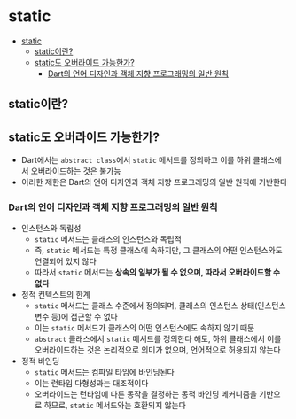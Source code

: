 # static

- [static](#static)
    - [static이란?](#static이란)
    - [static도 오버라이드 가능한가?](#static도-오버라이드-가능한가)
        - [Dart의 언어 디자인과 객체 지향 프로그래밍의 일반 원칙](#dart의-언어-디자인과-객체-지향-프로그래밍의-일반-원칙)

## static이란?

## static도 오버라이드 가능한가?

- Dart에서는 `abstract class`에서 `static` 메서드를 정의하고 이를 하위 클래스에서 오버라이드하는 것은 불가능
- 이러한 제한은 Dart의 언어 디자인과 객체 지향 프로그래밍의 일반 원칙에 기반한다

### Dart의 언어 디자인과 객체 지향 프로그래밍의 일반 원칙

- 인스턴스와 독립성
    - `static` 메서드는 클래스의 인스턴스와 독립적
    - 즉, `static` 메서드는 특정 클래스에 속하지만, 그 클래스의 어떤 인스턴스와도 연결되어 있지 않다
    - 따라서 `static` 메서드는 **상속의 일부가 될 수 없으며, 따라서 오버라이드할 수 없다**
- 정적 컨텍스트의 한계
    - `static` 메서드는 클래스 수준에서 정의되며, 클래스의 인스턴스 상태(인스턴스 변수 등)에 접근할 수 없다
    - 이는 `static` 메서드가 클래스의 어떤 인스턴스에도 속하지 않기 때문
    - `abstract` 클래스에서 `static` 메서드를 정의한다 해도, 하위 클래스에서 이를 오버라이드하는 것은 논리적으로 의미가 없으며, 언어적으로 허용되지 않는다
- 정적 바인딩
    - `static` 메서드는 컴파일 타임에 바인딩된다
    - 이는 런타임 다형성과는 대조적이다
    - 오버라이드는 런타임에 다른 동작을 결정하는 동적 바인딩 메커니즘을 기반으로 하므로, `static` 메서드와는 호환되지 않는다
